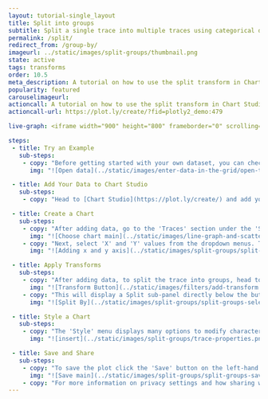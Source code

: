 ```yaml
---
layout: tutorial-single_layout
title: Split into groups
subtitle: Split a single trace into multiple traces using categorical data in Chart Studio
permalink: /split/
redirect_from: /group-by/
imageurl: ../static/images/split-groups/thumbnail.png
state: active
tags: transforms
order: 10.5
meta_description: A tutorial on how to use the split transform in Chart Studio.
popularity: featured
carouselimageurl:
actioncall: A tutorial on how to use the split transform in Chart Studio.
actioncall-url: https://plot.ly/create/?fid=plotly2_demo:479

live-graph: <iframe width="900" height="800" frameborder="0" scrolling="no" src="//plot.ly/~plotly2_demo/479.embed"></iframe>

steps:
 - title: Try an Example
   sub-steps:
    - copy: "Before getting started with your own dataset, you can check out an example. You can use the data featured in this tutorial by clicking on 'Open This Data in Chart Studio' on the left-hand side. It'll open in your workspace."
      img: "![Open data](../static/images/enter-data-in-the-grid/open-this-data.png)"

 - title: Add Your Data to Chart Studio
   sub-steps:
    - copy: "Head to [Chart Studio](https://plot.ly/create/) and add your data. You have the option of typing directly in the grid, uploading your file, or entering the URL of an online dataset. Chart Studio accepts .xls, .xlsx, or .csv files. For more information on how to enter your data, see [this](https://help.plot.ly/add-data-to-the-plotly-grid/) tutorial."

 - title: Create a Chart
   sub-steps:
    - copy: "After adding data, go to the 'Traces' section under the 'Structure' menu on the left-hand side, then choose the 'Type' of trace. In this tutorial, 'Scatter' plot is used."
      img: "![Choose chart main](../static/images/line-graph-and-scatter-plot-with-excel/scatter-choose-chart.png)"
    - copy: "Next, select 'X' and 'Y' values from the dropdown menus. This will create a raw scatter trace, as seen below."
      img: "![Adding x and y axis](../static/images/split-groups/split-groups-import-data.png)"

 - title: Apply Transforms
   sub-steps:
    - copy: "After adding data, to split the trace into groups, head to the 'Transforms' section under the 'Structure' menu. Click on the '+ Transform' button on the top right corner of the panel and then choose the 'Split' option."
      img: "![Transform Button](../static/images/filters/add-transform.png)"
    - copy: "This will display a Split sub-panel directly below the button as seen below. Here, you can choose the data column containing the categories based on which you can split the trace; use the dropdown menu next to the attribute 'By' and then choose the desired categorical data. In this example, the trace is split based on the continents."
      img: "![Split By](../static/images/split-groups/split-groups-select-by.gif)"

 - title: Style a Chart
   sub-steps:
    - copy: "The 'Style' menu displays many options to modify characteristics of the overall chart layout or the individual traces. To see more options about styling the chart visit the [style and layout](https://help.plot.ly/tutorials/#layout) section of the Chart Studio documentation."
      img: "![insert](../static/images/split-groups/trace-properties.png)"

 - title: Save and Share
   sub-steps:
    - copy: "To save the plot click the 'Save' button on the left-hand side. A save modal will appear, as seen below, where you can specify the filenames and privacy settings for your plot and data grid."
      img: "![Save main](../static/images/split-groups/split-groups-save-main.png)"
    - copy: "For more information on privacy settings and how sharing works, visit Chart Studio's [sharing tutorial](http://help.plot.ly/save-share-and-export-in-plotly/)."
---
```

